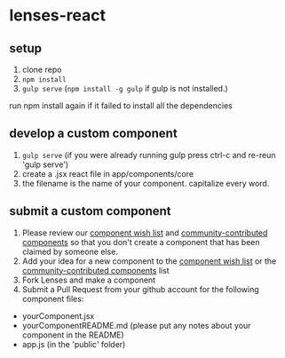 # lenses-react

## setup
1. clone repo
2. `npm install`
3. `gulp serve` (`npm install -g gulp` if gulp is not installed.)

run npm install again if it failed to install all the dependencies

## develop a custom component
1. `gulp serve` (if you were already running gulp press ctrl-c and
   re-reun 'gulp serve')
2. create a .jsx react file in app/components/core
3. the filename is the name of your component. capitalize every word.

## submit a custom component
1. Please review our [component wish list](https://github.com/lenses/lenses-react/wiki/01-Our-New-Component-Wish-List) and [community-contributed components](https://github.com/lenses/lenses-react/wiki/02-Community-Contributed-Component-List) so that you don't create a component that has been claimed by someone else. 
2. Add your idea for a new component to the [component wish list](https://github.com/lenses/lenses-react/wiki/01-Our-New-Component-Wish-List) or the [community-contributed components](https://github.com/lenses/lenses-react/wiki/02-Community-Contributed-Component-List) list
3. Fork Lenses and make a component
4. Submit a Pull Request from your github account for the following component files:
 - yourComponent.jsx   
 - yourComponentREADME.md (please put any notes about your component in the README)
 - app.js (in the 'public' folder)
